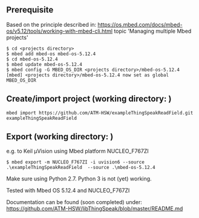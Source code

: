 Prerequisite
------------
Based on the principle described in: https://os.mbed.com/docs/mbed-os/v5.12/tools/working-with-mbed-cli.html topic 'Managing multiple Mbed projects'
```
$ cd <projects directory>
$ mbed add mbed-os mbed-os-5.12.4
$ cd mbed-os-5.12.4
$ mbed update mbed-os-5.12.4
$ mbed config -G MBED_OS_DIR <projects directory>/mbed-os-5.12.4
[mbed] <projects directory>/mbed-os-5.12.4 now set as global MBED_OS_DIR
```

Create/import project (working directory: <projects directory>)
---------------------------------------------------------------
```
mbed import https://github.com/ATM-HSW/exampleThingSpeakReadField.git exampleThingSpeakReadField
```

Export (working directory: <projects directory>)
------------------------------------------------
e.g. to Keil µVision using Mbed platform NUCLEO_F767ZI
```
$ mbed export -m NUCLEO_F767ZI -i uvision6 --source .\exampleThingSpeakReadField  --source .\mbed-os-5.12.4
```

Make sure using Python 2.7. Python 3 is not (yet) working.

Tested with Mbed OS 5.12.4 and NUCLEO_F767ZI

Documentation can be found (soon completed) under: https://github.com/ATM-HSW/libThingSpeak/blob/master/README.md
